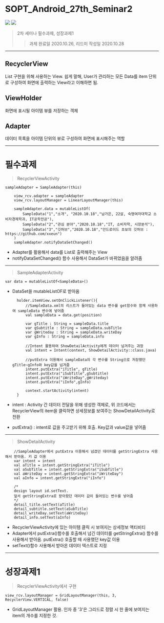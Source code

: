 # SOPT_Android_27th_Seminar2

<div>
	<img src="https://user-images.githubusercontent.com/46614405/97428763-cdc5ad00-1959-11eb-8eb9-00ecbc30a46e.gif">
	<img src="https://user-images.githubusercontent.com/46614405/97428955-15e4cf80-195a-11eb-8e1e-903c24d34433.jpg">
</div>

> 2차 세미나 필수과제, 성장과제1
>> 과제 완료일 2020.10.26, 리드미 작성일 2020.10.28
------------

## RecyclerView ##
List 구현을 위해 사용하는 View. 쉽게 말해, User가 관리하는 모든 Data를 item 단위로 구성하여 화면에 출력하는 View라고 이해하면 됨.
## ViewHolder ##
화면에 표시될 아이템 뷰를 저장하는 객체
## Adapter ##
데이터 목록을 아이템 단위의 뷰로 구성하여 화면에 표시해주는 역할

------------
# 필수과제 #
> RecyclerViewActivity

    sampleAdapter = SampleAdapter(this)

        view_rcv.adapter = sampleAdapter
        view_rcv.layoutManager = LinearLayoutManager(this)

        sampleAdapter.data = mutableListOf(
            SampleData("1","소개", "2020.10.18","남가은, 22살, 숙명여자대학교 소비자경제학과, IT공학전공"),
            SampleData("2","관심 분야","2020.10.18","IT, 소비자학, 시장분석"),
            SampleData("3","깃허브","2020.10.18","안드로이드 초보의 깃허브 : https://github.com/xxeun")
        )
        sampleAdapter.notifyDataSetChanged()
       
* Adapter를 활용해서 data를 List로 출력해주는 View
* notifyDataSetChanged() 함수 사용해서 DataSet가 바뀌었음을 알려줌
-----------
> SampleAdapterActivity

    var data = mutableListOf<SampleData>()
    
* DataSet을 mutableListOF로 받아옴

        holder.itemView.setOnClickListener(){
            //SampleData.xml의 리스트가 들어있는 data 변수를 get함수와 함께 사용하여 sampleData 변수에 넣어줌
            val sampleData = data.get(position)

            var gTitle : String = sampleData.title
            var gSubtitle : String = sampleData.subTitle
            var gWriteday : String = sampleData.writeDay
            var gInfo : String = sampleData.info

            //Intent 활용하여 ShowDetailActivity에게 데이터 넘겨주는 과정
            val intent = Intent(context, ShowDetailActivity::class.java)

            //putExtra 이용해서 sampleData의 각 변수를 String으로 저장했던 gTitle~gInfo와 key값을 넘겨줌
            intent.putExtra("iTitle", gTitle)
            intent.putExtra("iSubTitle",gSubtitle)
            intent.putExtra("iWriteDay",gWriteday)
            intent.putExtra("iInfo",gInfo)

            context.startActivity(intent)
        }

* intent : Activity 간 데이터 전달을 위해 생성한 객체로, 위 코드에서는 RecyclerView의 item을 클릭하면 상세정보를 보여주는 ShowDetailActivity로 전환
* putExtra() : intent로 값을 주고받기 위해 호출. Key값과 value값을 넣어줌
-----------
> ShowDetailActivity
    
        //SampleAdapter에서 putExtra 이용해서 넘겼던 데이터를 getStringExtra 사용해서 받아옴. 키 값 이용
        var intent = intent
        val aTitle = intent.getStringExtra("iTitle")
        val aSubTitle = intent.getStringExtra("iSubTitle")
        val aWriteDay = intent.getStringExtra("iWriteDay")
        val aInfo = intent.getStringExtra("iInfo")

        /*
        design layout id.setText.
        앞서 getStringExtra로 받아왔던 데이터 값이 들어있는 변수를 넣어줌
        */
        detail_title.setText(aTitle)
        detail_subtitle.setText(aSubTitle)
        detail_writeDay.setText(aWriteDay)
        detail_info.setText(aInfo)
        
* RecyclerViewActivity에 있는 아이템 클릭 시 보여지는 상세정보 액티비티
* Adapter에서 putExtra()함수를 호출해서 넘긴 데이터를 getStringExtra() 함수를 사용해서 받아옴. putExtra() 호출할 때 사용했던 key값 이용
* setText()함수 사용해서 받아온 데이터 텍스트로 지정
-----------
# 성장과제1 #
> RecyclerViewActivity에서 구현

    view_rcv.layoutManager = GridLayoutManager(this, 3, RecyclerView.VERTICAL, false)
    
* GridLayoutManager 활용. 인자 중 '3'은 그리드로 정렬 시 한 줄에 보여지는 item의 개수를 지정한 것.
